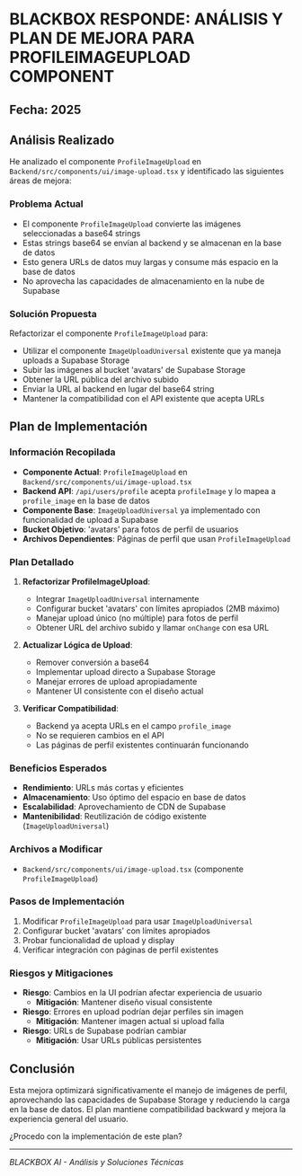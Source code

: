 # BLACKBOX RESPONDE: ANÁLISIS Y PLAN DE MEJORA PARA PROFILEIMAGEUPLOAD COMPONENT

## Fecha: 2025
## Análisis Realizado

He analizado el componente `ProfileImageUpload` en `Backend/src/components/ui/image-upload.tsx` y identificado las siguientes áreas de mejora:

### Problema Actual
- El componente `ProfileImageUpload` convierte las imágenes seleccionadas a base64 strings
- Estas strings base64 se envían al backend y se almacenan en la base de datos
- Esto genera URLs de datos muy largas y consume más espacio en la base de datos
- No aprovecha las capacidades de almacenamiento en la nube de Supabase

### Solución Propuesta
Refactorizar el componente `ProfileImageUpload` para:
- Utilizar el componente `ImageUploadUniversal` existente que ya maneja uploads a Supabase Storage
- Subir las imágenes al bucket 'avatars' de Supabase Storage
- Obtener la URL pública del archivo subido
- Enviar la URL al backend en lugar del base64 string
- Mantener la compatibilidad con el API existente que acepta URLs

## Plan de Implementación

### Información Recopilada
- **Componente Actual**: `ProfileImageUpload` en `Backend/src/components/ui/image-upload.tsx`
- **Backend API**: `/api/users/profile` acepta `profileImage` y lo mapea a `profile_image` en la base de datos
- **Componente Base**: `ImageUploadUniversal` ya implementado con funcionalidad de upload a Supabase
- **Bucket Objetivo**: 'avatars' para fotos de perfil de usuarios
- **Archivos Dependientes**: Páginas de perfil que usan `ProfileImageUpload`

### Plan Detallado
1. **Refactorizar ProfileImageUpload**:
   - Integrar `ImageUploadUniversal` internamente
   - Configurar bucket 'avatars' con límites apropiados (2MB máximo)
   - Manejar upload único (no múltiple) para fotos de perfil
   - Obtener URL del archivo subido y llamar `onChange` con esa URL

2. **Actualizar Lógica de Upload**:
   - Remover conversión a base64
   - Implementar upload directo a Supabase Storage
   - Manejar errores de upload apropiadamente
   - Mantener UI consistente con el diseño actual

3. **Verificar Compatibilidad**:
   - Backend ya acepta URLs en el campo `profile_image`
   - No se requieren cambios en el API
   - Las páginas de perfil existentes continuarán funcionando

### Beneficios Esperados
- **Rendimiento**: URLs más cortas y eficientes
- **Almacenamiento**: Uso óptimo del espacio en base de datos
- **Escalabilidad**: Aprovechamiento de CDN de Supabase
- **Mantenibilidad**: Reutilización de código existente (`ImageUploadUniversal`)

### Archivos a Modificar
- `Backend/src/components/ui/image-upload.tsx` (componente `ProfileImageUpload`)

### Pasos de Implementación
1. Modificar `ProfileImageUpload` para usar `ImageUploadUniversal`
2. Configurar bucket 'avatars' con límites apropiados
3. Probar funcionalidad de upload y display
4. Verificar integración con páginas de perfil existentes

### Riesgos y Mitigaciones
- **Riesgo**: Cambios en la UI podrían afectar experiencia de usuario
  - **Mitigación**: Mantener diseño visual consistente
- **Riesgo**: Errores en upload podrían dejar perfiles sin imagen
  - **Mitigación**: Mantener imagen actual si upload falla
- **Riesgo**: URLs de Supabase podrían cambiar
  - **Mitigación**: Usar URLs públicas persistentes

## Conclusión
Esta mejora optimizará significativamente el manejo de imágenes de perfil, aprovechando las capacidades de Supabase Storage y reduciendo la carga en la base de datos. El plan mantiene compatibilidad backward y mejora la experiencia general del usuario.

¿Procedo con la implementación de este plan?

---
*BLACKBOX AI - Análisis y Soluciones Técnicas*
